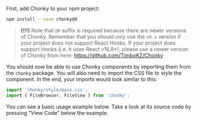 First, add Chonky to your npm project:

```bash
npm install --save chonky@0
```

> **(!!!)** Note that `@0` suffix is required because there are newer versions of
> Chonky. Remember that you should only use the `v0.x` version if your project
> does not support React Hooks. If your project does support Hooks (i.e. it
> uses React v16.8+), please use a newer version of Chonky from here:
> https://github.com/TimboKZ/Chonky

You should now be able to use Chonky components by importing them from the
`chonky` package. You will also need to import the CSS file to style the
component. In the end, your imports would look similar to this:

```js
import 'chonky/style/main.css';
import { FileBrowser, FileView } from 'chonky';
```

You can see a basic usage example below. Take a look at its source code by
pressing "View Code" below the example.

```js { "componentPath": "../components/Installation.js" }
```
